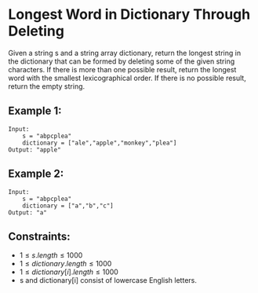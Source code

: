 # Longest Word in Dictionary Through Deleting

Given a string s and a string array dictionary, return the longest string in  
the dictionary that can be formed by deleting some of the given string  
characters. If there is more than one possible result, return the longest  
word with the smallest lexicographical order. If there is no possible result,  
return the empty string.

 

## Example 1:

    Input: 
        s = "abpcplea"
        dictionary = ["ale","apple","monkey","plea"]
    Output: "apple"

## Example 2:

    Input: 
        s = "abpcplea"
        dictionary = ["a","b","c"]
    Output: "a"

 

## Constraints:

* $1 \le s.length \le 1000$
* $1 \le dictionary.length \le 1000$
* $1 \le dictionary[i].length \le 1000$
* s and dictionary[i] consist of lowercase English letters.

